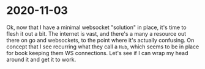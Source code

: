 # 2020-11-03

Ok, now that I have a minimal websocket "solution" in place, it's time to flesh it out a bit. The internet is vast, and there's a many a resource out there on go and websockets, to the point where it's actually confusing.
On concept that I see recurring what they call a `Hub`, which seems to be in place for book keeping them WS connections. Let's see if I can wrap my head around it and get it to work.

